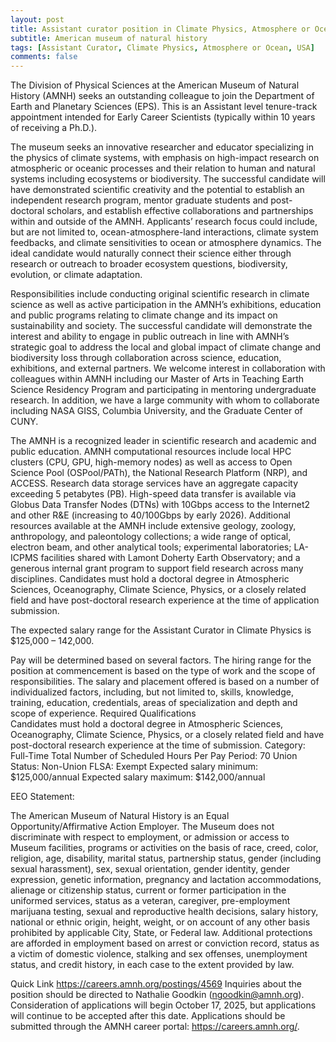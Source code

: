 ```yaml
---
layout: post
title: Assistant curator position in Climate Physics, Atmosphere or Ocean (New York, USA)
subtitle: American museum of natural history
tags: [Assistant Curator, Climate Physics, Atmosphere or Ocean, USA]
comments: false
---
```

The Division of Physical Sciences at the American Museum of Natural History (AMNH) seeks an outstanding colleague to join the Department of Earth and Planetary Sciences (EPS). This is an Assistant level tenure-track appointment intended for Early Career Scientists (typically within 10 years of receiving a Ph.D.).

The museum seeks an innovative researcher and educator specializing in the physics of climate systems, with emphasis on high-impact research on atmospheric or oceanic processes and their relation to human and natural systems including ecosystems or biodiversity. The successful candidate will have demonstrated scientific creativity and the potential to establish an independent research program, mentor graduate students and post-doctoral scholars, and establish effective collaborations and partnerships within and outside of the AMNH. Applicants’ research focus could include, but are not limited to, ocean-atmosphere-land interactions, climate system feedbacks, and climate sensitivities to ocean or atmosphere dynamics. The ideal candidate would naturally connect their science either through research or outreach to broader ecosystem questions, biodiversity, evolution, or climate adaptation.

Responsibilities include conducting original scientific research in climate science as well as active participation in the AMNH’s exhibitions, education and public programs relating to climate change and its impact on sustainability and society. The successful candidate will demonstrate the interest and ability to engage in public outreach in line with AMNH’s strategic goal to address the local and global impact of climate change and biodiversity loss through collaboration across science, education, exhibitions, and external partners. We welcome interest in collaboration with colleagues within AMNH including our Master of Arts in Teaching Earth Science Residency Program and participating in mentoring undergraduate research. In addition, we have a large community with whom to collaborate including NASA GISS, Columbia University, and the Graduate Center of CUNY.

The AMNH is a recognized leader in scientific research and academic and public education. AMNH computational resources include local HPC clusters (CPU, GPU, high-memory nodes) as well as access to Open Science Pool (OSPool/PATh), the National Research Platform (NRP), and ACCESS. Research data storage services have an aggregate capacity exceeding 5 petabytes (PB). High-speed data transfer is available via Globus Data Transfer Nodes (DTNs) with 10Gbps access to the Internet2 and other R&E (increasing to 40/100Gbps by early 2026). Additional resources available at the AMNH include extensive geology, zoology, anthropology, and paleontology collections; a wide range of optical, electron beam, and other analytical tools; experimental laboratories; LA-ICPMS facilities shared with Lamont Doherty Earth Observatory; and a generous internal grant program to support field research across many disciplines. Candidates must hold a doctoral degree in Atmospheric Sciences, Oceanography, Climate Science, Physics, or a closely related field and have post-doctoral research experience at the time of application submission.

The expected salary range for the Assistant Curator in Climate Physics is $125,000 – 142,000.

Pay will be determined based on several factors. The hiring range for the position at commencement is based on the type of work and the scope of responsibilities. The salary and placement offered is based on a number of individualized factors, including, but not limited to, skills, knowledge, training, education, credentials, areas of specialization and depth and scope of experience.
Required Qualifications 	
Candidates must hold a doctoral degree in Atmospheric Sciences, Oceanography, Climate Science, Physics, or a closely related field and have post-doctoral research experience at the time of submission.
Category:	Full-Time
Total Number of Scheduled Hours Per Pay Period: 	70
Union Status:	Non-Union
FLSA: 	Exempt
Expected salary minimum: 	$125,000/annual
Expected salary maximum: 	$142,000/annual

EEO Statement: 	

The American Museum of Natural History is an Equal Opportunity/Affirmative Action Employer. The Museum does not discriminate with respect to employment, or admission or access to Museum facilities, programs or activities on the basis of race, creed, color, religion, age, disability, marital status, partnership status, gender (including sexual harassment), sex, sexual orientation, gender identity, gender expression, genetic information, pregnancy and lactation accommodations, alienage or citizenship status, current or former participation in the uniformed services, status as a veteran, caregiver, pre-employment marijuana testing, sexual and reproductive health decisions, salary history, national or ethnic origin, height, weight, or on account of any other basis prohibited by applicable City, State, or Federal law. Additional protections are afforded in employment based on arrest or conviction record, status as a victim of domestic violence, stalking and sex offenses, unemployment status, and credit history, in each case to the extent provided by law.

Quick Link 	https://careers.amnh.org/postings/4569
Inquiries about the position should be directed to Nathalie Goodkin (ngoodkin@amnh.org). Consideration of applications will begin October 17, 2025, but applications will continue to be accepted after this date. Applications should be submitted through the AMNH career portal: https://careers.amnh.org/. 

